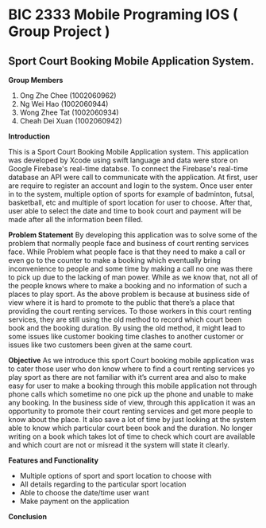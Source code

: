 
# BIC 2333 Mobile Programing IOS ( Group Project )

## Sport Court Booking Mobile Application System.

**Group Members**
1) Ong Zhe Chee (1002060962)
2) Ng Wei Hao (1002060944)
3) Wong Zhee Tat (1002060934)
4) Cheah Dei Xuan (1002060942)

**Introduction**

This is a Sport Court Booking Mobile Application system. This application was developed by Xcode using swift language and data were store on Google Firebase's real-time databse. To connect the Firebase's real-time database an API were call to communicate with the application. At first, user are require to register an account and login to the system. Once user enter in to the system, multiple option of sports for example of badminton, futsal, basketball, etc and multiple of sport location for user to choose. After that, user able to select the date and time to book court and payment will be made after all the information been filled.

**Problem Statement**
By developing this application was to solve some of the problem that normally people face and business of court renting services face. While Problem what people face is that they need to make a call or even go to the counter to make a booking which eventually bring inconvenience to people and some time by making a call no one was there to pick up due to the lacking of man power. While as we know that, not all of the people knows where to make a booking and no information of such a places to play sport. As the above problem is because at business side of view where it is hard to promote to the public that there’s a place that providing the court renting services. To those workers in this court renting services, they are still using the old method to record which court been book and the booking duration. By using the old method, it might lead to some issues like customer booking time clashes to another customer or issues like two customers been given at the same court.

**Objective**
As we introduce this sport Court booking mobile application was to cater those user who don know where to find a court renting services yo play sport as there are not familiar with it’s current area and also to make easy for user to make a booking through this mobile application not through phone calls which sometime no one pick up the phone and unable to make any booking. In the business side of view, through this application it was an opportunity to promote their court renting services and get more people to know about the place. It also save a lot of time by just looking at the system able to know which particular court been book and the duration. No longer writing on a book which takes lot of time to check which court are available and which court are not or misread it the system will state it clearly.

**Features and Functionality**

- Multiple options of sport and sport location to choose with 
- All details regarding to the particular sport location
- Able to choose the date/time user want
- Make payment on the application

**Conclusion**
